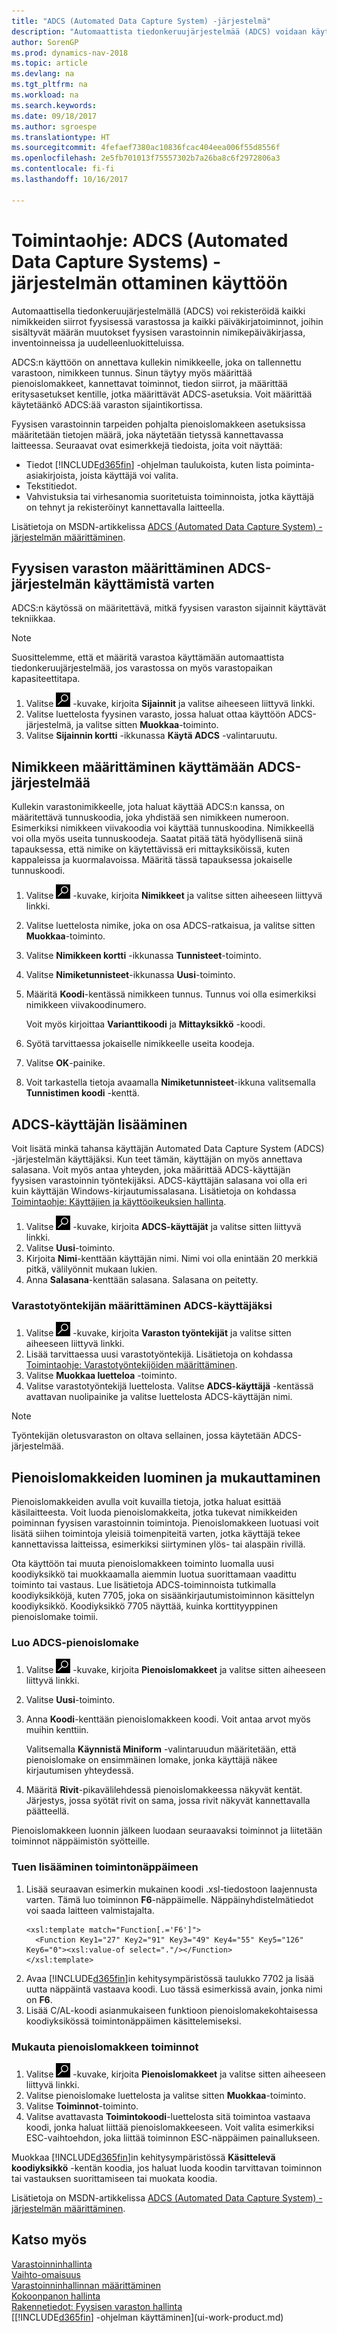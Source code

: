 ```yaml
---
title: "ADCS (Automated Data Capture System) -järjestelmä"
description: "Automaattista tiedonkeruujärjestelmää (ADCS) voidaan käyttää rekisteröimään kaikki nimikkeiden siirrot fyysisessä varastossa ja rekisteröimään kaikki päiväkirjatoiminnot, joihin sisältyvät määrän muutokset fyysisen varastoinnin nimikepäiväkirjassa, inventoinneissa ja uudelleenluokitteluissa."
author: SorenGP
ms.prod: dynamics-nav-2018
ms.topic: article
ms.devlang: na
ms.tgt_pltfrm: na
ms.workload: na
ms.search.keywords: 
ms.date: 09/18/2017
ms.author: sgroespe
ms.translationtype: HT
ms.sourcegitcommit: 4fefaef7380ac10836fcac404eea006f55d8556f
ms.openlocfilehash: 2e5fb701013f75557302b7a26ba8c6f2972806a3
ms.contentlocale: fi-fi
ms.lasthandoff: 10/16/2017

---
```

# <a name="how-to-enable-automated-data-capture-systems-adcs"></a>Toimintaohje: ADCS (Automated Data Capture Systems) -järjestelmän ottaminen käyttöön
Automaattisella tiedonkeruujärjestelmällä (ADCS) voi rekisteröidä kaikki nimikkeiden siirrot fyysisessä varastossa ja kaikki päiväkirjatoiminnot, joihin sisältyvät määrän muutokset fyysisen varastoinnin nimikepäiväkirjassa, inventoinneissa ja uudelleenluokitteluissa.  

ADCS:n käyttöön on annettava kullekin nimikkeelle, joka on tallennettu varastoon, nimikkeen tunnus. Sinun täytyy myös määrittää pienoislomakkeet, kannettavat toiminnot, tiedon siirrot, ja määrittää eritysasetukset kentille, jotka määrittävät ADCS-asetuksia. Voit määrittää käytetäänkö ADCS:ää varaston sijaintikortissa.

Fyysisen varastoinnin tarpeiden pohjalta pienoislomakkeen asetuksissa määritetään tietojen määrä, joka näytetään tietyssä kannettavassa laitteessa. Seuraavat ovat esimerkkejä tiedoista, joita voit näyttää:  

- Tiedot [!INCLUDE[d365fin](includes/d365fin_md.md)] -ohjelman taulukoista, kuten lista poiminta-asiakirjoista, joista käyttäjä voi valita.  
- Tekstitiedot.  
- Vahvistuksia tai virhesanomia suoritetuista toiminnoista, jotka käyttäjä on tehnyt ja rekisteröinyt kannettavalla laitteella.

Lisätietoja on MSDN-artikkelissa [ADCS (Automated Data Capture System) -järjestelmän määrittäminen](https://msdn.microsoft.com/en-us/library/dd338742.aspx).

## <a name="to-set-up-a-warehouse-to-use-adcs"></a>Fyysisen varaston määrittäminen ADCS-järjestelmän käyttämistä varten  
ADCS:n käytössä on määritettävä, mitkä fyysisen varaston sijainnit käyttävät tekniikkaa.  

> [!NOTE]  
>  Suosittelemme, että et määritä varastoa käyttämään automaattista tiedonkeruujärjestelmää, jos varastossa on myös varastopaikan kapasiteettitapa.

1.  Valitse ![Etsi sivu tai raportti](media/ui-search/search_small.png "Etsi sivu tai raportti -kuvake") -kuvake, kirjoita **Sijainnit** ja valitse aiheeseen liittyvä linkki.
2.  Valitse luettelosta fyysinen varasto, jossa haluat ottaa käyttöön ADCS-järjestelmä, ja valitse sitten **Muokkaa**-toiminto.
3. Valitse **Sijainnin kortti** -ikkunassa **Käytä ADCS** -valintaruutu.  

## <a name="to-specify-an-item-to-use-adcs"></a>Nimikkeen määrittäminen käyttämään ADCS-järjestelmää  
Kullekin varastonimikkeelle, jota haluat käyttää ADCS:n kanssa, on määritettävä tunnuskoodia, joka yhdistää sen nimikkeen numeroon. Esimerkiksi nimikkeen viivakoodia voi käyttää tunnuskoodina. Nimikkeellä voi olla myös useita tunnuskoodeja. Saatat pitää tätä hyödyllisenä siinä tapauksessa, että nimike on käytettävissä eri mittayksiköissä, kuten kappaleissa ja kuormalavoissa. Määritä tässä tapauksessa jokaiselle tunnuskoodi.    

1.  Valitse ![Etsi sivu tai raportti](media/ui-search/search_small.png "Etsi sivu tai raportti -kuvake") -kuvake, kirjoita **Nimikkeet** ja valitse sitten aiheeseen liittyvä linkki.  
2.  Valitse luettelosta nimike, joka on osa ADCS-ratkaisua, ja valitse sitten **Muokkaa**-toiminto.
3. Valitse **Nimikkeen kortti** -ikkunassa **Tunnisteet**-toiminto.
4. Valitse **Nimiketunnisteet**-ikkunassa **Uusi**-toiminto.
5. Määritä **Koodi**-kentässä nimikkeen tunnus. Tunnus voi olla esimerkiksi nimikkeen viivakoodinumero.  

    Voit myös kirjoittaa **Varianttikoodi** ja **Mittayksikkö** -koodi.  

6. Syötä tarvittaessa jokaiselle nimikkeelle useita koodeja.
7. Valitse **OK**-painike.  
8.  Voit tarkastella tietoja avaamalla **Nimiketunnisteet**-ikkuna valitsemalla **Tunnistimen koodi** -kenttä.

## <a name="to-add-an-adcs-user"></a>ADCS-käyttäjän lisääminen  
Voit lisätä minkä tahansa käyttäjän Automated Data Capture System (ADCS) -järjestelmän käyttäjäksi. Kun teet tämän, käyttäjän on myös annettava salasana. Voit myös antaa yhteyden, joka määrittää ADCS-käyttäjän fyysisen varastoinnin työntekijäksi. ADCS-käyttäjän salasana voi olla eri kuin käyttäjän Windows-kirjautumissalasana. Lisätietoja on kohdassa [Toimintaohje: Käyttäjien ja käyttöoikeuksien hallinta](ui-how-users-permissions.md).

1.  Valitse ![Etsi sivu tai raportti](media/ui-search/search_small.png "Etsi sivu tai raportti -kuvake") -kuvake, kirjoita **ADCS-käyttäjät** ja valitse sitten liittyvä linkki.  
2. Valitse **Uusi**-toiminto.  
3.  Kirjoita **Nimi**-kenttään käyttäjän nimi. Nimi voi olla enintään 20 merkkiä pitkä, välilyönnit mukaan lukien.  
4.  Anna **Salasana**-kenttään salasana. Salasana on peitetty.  

### <a name="to-specify-that-a-warehouse-employee-is-an-adcs-user"></a>Varastotyöntekijän määrittäminen ADCS-käyttäjäksi  
1.  Valitse ![Etsi sivu tai raportti](media/ui-search/search_small.png "Etsi sivu tai raportti -kuvake") -kuvake, kirjoita **Varaston työntekijät** ja valitse sitten aiheeseen liittyvä linkki.  
2.  Lisää tarvittaessa uusi varastotyöntekijä. Lisätietoja on kohdassa [Toimintaohje: Varastotyöntekijöiden määrittäminen](warehouse-how-to-set-up-warehouse-employees.md).  
3.  Valitse **Muokkaa luetteloa** -toiminto.  
4.  Valitse varastotyöntekijä luettelosta. Valitse **ADCS-käyttäjä** -kentässä avattavan nuolipainike ja valitse luettelosta ADCS-käyttäjän nimi.  

> [!NOTE]  
>  Työntekijän oletusvaraston on oltava sellainen, jossa käytetään ADCS-järjestelmää.

## <a name="to-create-and-customize-miniforms"></a>Pienoislomakkeiden luominen ja mukauttaminen
Pienoislomakkeiden avulla voit kuvailla tietoja, jotka haluat esittää käsilaitteesta. Voit luoda pienoislomakkeita, jotka tukevat nimikkeiden poiminnan fyysisen varastoinnin toimintoja. Pienoislomakkeen luotuasi voit lisätä siihen toimintoja yleisiä toimenpiteitä varten, jotka käyttäjä tekee kannettavissa laitteissa, esimerkiksi siirtyminen ylös- tai alaspäin rivillä.  

Ota käyttöön tai muuta pienoislomakkeen toiminto luomalla uusi koodiyksikkö tai muokkaamalla aiemmin luotua suorittamaan vaadittu toiminto tai vastaus. Lue lisätietoja ADCS-toiminnoista tutkimalla koodiyksikköjä, kuten 7705, joka on sisäänkirjautumistoiminnon käsittelyn koodiyksikkö. Koodiyksikkö 7705 näyttää, kuinka korttityyppinen pienoislomake toimii.  

### <a name="to-create-a-miniform-for-adcs"></a>Luo ADCS-pienoislomake  
1.  Valitse ![Etsi sivu tai raportti](media/ui-search/search_small.png "Etsi sivu tai raportti -kuvake") -kuvake, kirjoita **Pienoislomakkeet** ja valitse sitten aiheeseen liittyvä linkki.  
2. Valitse **Uusi**-toiminto.  
3.  Anna **Koodi**-kenttään pienoislomakkeen koodi. Voit antaa arvot myös muihin kenttiin.  

    Valitsemalla **Käynnistä Miniform** -valintaruudun määritetään, että pienoislomake on ensimmäinen lomake, jonka käyttäjä näkee kirjautumisen yhteydessä.  

4.  Määritä **Rivit**-pikavälilehdessä pienoislomakkeessa näkyvät kentät. Järjestys, jossa syötät rivit on sama, jossa rivit näkyvät kannettavalla päätteellä.  

Pienoislomakkeen luonnin jälkeen luodaan seuraavaksi toiminnot ja liitetään toiminnot näppäimistön syötteille.  

### <a name="to-add-support-for-a-function-key"></a>Tuen lisääminen toimintonäppäimeen  
1.  Lisää seuraavan esimerkin mukainen koodi .xsl-tiedostoon laajennusta varten. Tämä luo toiminnon **F6**-näppäimelle. Näppäinyhdistelmätiedot voi saada laitteen valmistajalta.  
    ```  
    <xsl:template match="Function[.='F6']">  
      <Function Key1="27" Key2="91" Key3="49" Key4="55" Key5="126" Key6="0"><xsl:value-of select="."/></Function>  
    </xsl:template>  

    ```  
2.  Avaa [!INCLUDE[d365fin](includes/d365fin_md.md)]in kehitysympäristössä taulukko 7702 ja lisää uutta näppäintä vastaava koodi. Luo tässä esimerkissä avain, jonka nimi on **F6**.  
3.  Lisää C/AL-koodi asianmukaiseen funktioon pienoislomakekohtaisessa koodiyksikössä toimintonäppäimen käsittelemiseksi.  

### <a name="to-customize-miniform-functions"></a>Mukauta pienoislomakkeen toiminnot  
1.  Valitse ![Etsi sivu tai raportti](media/ui-search/search_small.png "Etsi sivu tai raportti -kuvake") -kuvake, kirjoita **Pienoislomakkeet** ja valitse sitten aiheeseen liittyvä linkki.  
2.  Valitse pienoislomake luettelosta ja valitse sitten **Muokkaa**-toiminto.  
3.  Valitse **Toiminnot**-toiminto.  
4.  Valitse avattavasta **Toimintokoodi**-luettelosta sitä toimintoa vastaava koodi, jonka haluat liittää pienoislomakkeeseen. Voit valita esimerkiksi ESC-vaihtoehdon, joka liittää toiminnon ESC-näppäimen painallukseen.  

Muokkaa [!INCLUDE[d365fin](includes/d365fin_md.md)]in kehitysympäristössä **Käsittelevä koodiyksikkö** -kentän koodia, jos haluat luoda koodin tarvittavan toiminnon tai vastauksen suorittamiseen tai muokata koodia.

Lisätietoja on MSDN-artikkelissa [ADCS (Automated Data Capture System) -järjestelmän määrittäminen](https://msdn.microsoft.com/en-us/library/dd338742.aspx).

## <a name="see-also"></a>Katso myös  
[Varastoinninhallinta](warehouse-manage-warehouse.md)  
[Vaihto-omaisuus](inventory-manage-inventory.md)  
[Varastoinninhallinnan määrittäminen](warehouse-setup-warehouse.md)     
[Kokoonpanon hallinta](assembly-assemble-items.md)    
[Rakennetiedot: Fyysisen varaston hallinta](design-details-warehouse-management.md)  
[[!INCLUDE[d365fin](includes/d365fin_md.md)] -ohjelman käyttäminen](ui-work-product.md)

